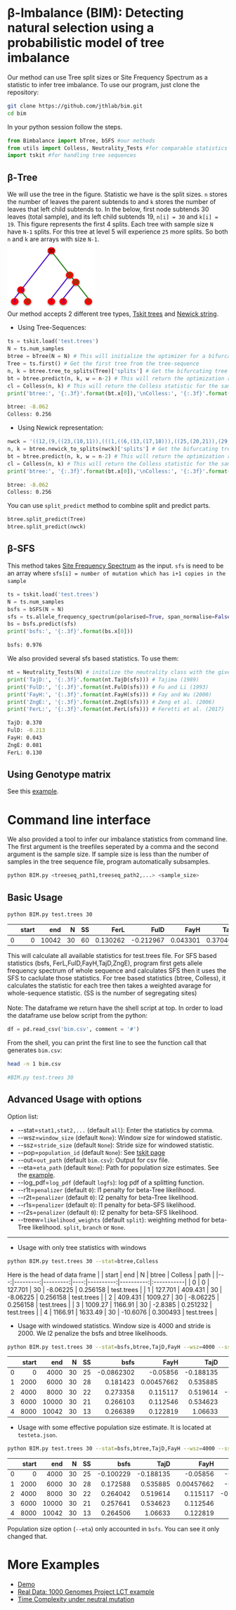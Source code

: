 &beta;-Imbalance (BIM): Detecting natural selection using a probabilistic model of tree imbalance
====================================================
Our method can use Tree split sizes or Site Frequency Spectrum as a statistic to infer tree imbalance. To use our program, just clone the repository:
```bash
git clone https://github.com/jthlab/bim.git
cd bim
```
In your python session follow the steps.
```python
from Bimbalance import bTree, bSFS #our methods
from utils import Colless, Neutrality_Tests #for comparable statistics
import tskit #for handling tree sequences
```

&beta;-Tree
-----------
We will use the tree in the figure. Statistic we have is the split sizes. `n` stores the number of leaves the parent subtends to and `k` stores the number of leaves that left child subtends to. 
In the below, first node subtends 30 leaves (total sample), and its left child subtends 19, `n[i] = 30` and `k[i] = 19`. This figure represents the first
4 splits. Each tree with sample size `N` have `N-1` splits. For this tree at level 5 will experience `25` more splits. So both `n` and `k` are arrays with
size `N-1`.<br>
<img src="test.png" width="200"><br>
Our method accepts 2 different tree types, [Tskit trees](https://tskit.dev/tskit/docs/stable/python-api.html#the-tree-class) and 
[Newick string](https://en.wikipedia.org/wiki/Newick_format).<br>
* Using Tree-Sequences:
```python
ts = tskit.load('test.trees')
N = ts.num_samples
btree = bTree(N = N) # This will initialize the optimizer for a bifurcating tree with 30 nodes
Tree = ts.first() # Get the first tree from the tree-sequence
n, k = btree.tree_to_splits(Tree)['splits'] # Get the bifurcating tree split sizes from tskit.Tree (see the figure)
bt = btree.predict(n, k, w = n-2) # This will return the optimization result
cl = Colless(n, k) # This will return the Colless statistic for the same tree
print('btree:', '{:.3f}'.format(bt.x[0]),'\nColless:', '{:.3f}'.format(cl))
```
```bash
btree: -8.062
Colless: 0.256
```

* Using Newick representation:
```python
nwck = '((12,(9,((23,(10,11)),(((1,((6,(13,(17,18))),((25,(20,21)),(29,30)))),(16,26)),(15,19))))),(5,((24,(3,22)),((14,28),((2,4),(27,(7,8)))))));'
n, k = btree.newick_to_splits(nwck)['splits'] # Get the bifurcating tree split sizes from nwck representation
bt = btree.predict(n, k, w = n-2) # This will return the optimization result
cl = Colless(n, k) # This will return the Colless statistic for the same tree
print('btree:', '{:.3f}'.format(bt.x[0]),'\nColless:', '{:.3f}'.format(cl))
```
```bash
btree: -8.062
Colless: 0.256
```

You can use `split_predict` method to combine split and predict parts. 
```python
btree.split_predict(Tree)
btree.split_predict(nwck)
```

&beta;-SFS
-----------
This method takes [Site Frequency Spectrum](https://en.wikipedia.org/wiki/Allele_frequency_spectrum) as the input. `sfs` is need to be an array 
where `sfs[i] = number of mutation which has i+1 copies in the sample`
```python
ts = tskit.load('test.trees')
N = ts.num_samples
bsfs = bSFS(N = N)
sfs = ts.allele_frequency_spectrum(polarised=True, span_normalise=False)[1:-1] # Calculate SFS
bs = bsfs.predict(sfs)
print('bsfs:', '{:.3f}'.format(bs.x[0]))
```
```bash
bsfs: 0.976
```
We also provided several sfs based statistics. To use them:
```python
nt = Neutrality_Tests(N) # initalize the neutrality class with the given sample size. 
print('TajD:', '{:.3f}'.format(nt.TajD(sfs))) # Tajima (1989)
print('FulD:', '{:.3f}'.format(nt.FulD(sfs))) # Fu and Li (1993)
print('FayH:', '{:.3f}'.format(nt.FayH(sfs))) # Fay and Wu (2000)
print('ZngE:', '{:.3f}'.format(nt.ZngE(sfs))) # Zeng et al. (2006)
print('FerL:', '{:.3f}'.format(nt.FerL(sfs))) # Feretti et al. (2017)
```
```bash
TajD: 0.370
FulD: -0.213
FayH: 0.043
ZngE: 0.081
FerL: 0.130
```

Using Genotype matrix
---------------------
See this [example](https://github.com/jthlab/bim-paper/blob/main/Examples/Demo.ipynb).


Command line interface
======================
We also provided a tool to infer our imbalance statistics from command line. The first argument is the treefiles seperated by a comma and the second
argument is the sample size. If sample size is less than the number of samples in the tree sequence file, program automatically subsamples.

```bash
python BIM.py <treeseq_path1,treeseq_path2,...> <sample_size>
```
Basic Usage
------------
```bash
python BIM.py test.trees 30
```
|    |   start |   end |   N |   SS |     FerL |      FulD |     FayH |     TajD |      ZngE |     bsfs |   Colless |    btree | path       |
|---:|--------:|------:|----:|-----:|---------:|----------:|---------:|---------:|----------:|---------:|----------:|---------:|:-----------|
|  0 |       0 | 10042 |  30 |   60 | 0.130262 | -0.212967 | 0.043301 | 0.370402 | 0.0806426 | 0.976254 |  0.183981 | 0.274776 | test.trees |

This will calculate all available statistics for test.trees file. For SFS based statistics (bsfs, FerL,FulD,FayH,TajD,ZngE), program first gets allele frequency spectrum of whole sequence 
and calculates SFS then it uses the SFS to caclulate those statistics. For tree based statistics (btree, Colless), it calculates the statistic for each tree
then takes a weighted avarage for whole-sequence statistic. (SS is the number of segregating sites)<br><br>
Note: The dataframe we return have the shell script at top. In order to load the dataframe use below script from the python:
```python
df = pd.read_csv('bim.csv', comment = '#')
```
From the shell, you can print the first line to see the function call that generates `bim.csv`:
```bash
head -n 1 bim.csv
```
```bash
#BIM.py test.trees 30
```

Advanced Usage with options
--------------
Option list:
* --stat=`stat1,stat2,...` (default `all`): Enter the statistics by comma.
* --wsz=`window_size` (default `None`): Window size for windowed statistic.
* --ssz=`stride_size` (default `None`): Stride size for windowed statistic.
* --pop=`population_id` (default `None`): See [tskit page](https://tskit.dev/tskit/docs/stable/python-api.html#tskit.TreeSequence.population) 
* --out=`out_path` (default `bim.csv`): Output for csv file.
* --eta=`eta_path` (default `None`): Path for population size estimates. See the [example](https://github.com/jthlab/bim-paper/blob/main/1000GenomesProject/Population_Size_Estimates.ipynb).
* --log_pdf=`log_pdf` (default `logfs`): log pdf of a splitting function. 
* --r1t=`penalizer` (default `0`): l1 penalty for beta-Tree likelihood.
* --r2t=`penalizer` (default `0`): l2 penalty for beta-Tree likelihood.
* --r1s=`penalizer` (default `0`): l1 penalty for beta-SFS likelihood.
* --r2s=`penalizer` (default `0`): l2 penalty for beta-SFS likelihood.
* --treew=`likelihood_weights` (default `split`): weighting method for beta-Tree likelihood. `split`, `branch` or `None`.
------------
* Usage with only tree statistics with windows
```bash
python BIM.py test.trees 30 --stat=btree,Colless
```
Here is the head of data frame
|    |    start |      end |   N |     btree |   Colless | path       |
|---:|---------:|---------:|----:|----------:|----------:|:-----------|
|  0 |    0     |  127.701 |  30 |  -8.06225 |  0.256158 | test.trees |
|  1 |  127.701 |  409.431 |  30 |  -8.06225 |  0.256158 | test.trees |
|  2 |  409.431 | 1009.27  |  30 |  -8.06225 |  0.256158 | test.trees |
|  3 | 1009.27  | 1166.91  |  30 |  -2.8385  |  0.251232 | test.trees |
|  4 | 1166.91  | 1633.49  |  30 | -10.6076  |  0.300493 | test.trees |

* Usage with windowed statistics. Window size is 4000 and stride is 2000. We l2 penalize the bsfs and btree likelihoods.
```bash
python BIM.py test.trees 30 --stat=bsfs,btree,TajD,FayH --wsz=4000 --ssz=2000 --r2t=0.05 --r2s=0.1
```
|    |   start |   end |   N |   SS |       bsfs |        FayH |      TajD |      btree | path       |
|---:|--------:|------:|----:|-----:|-----------:|------------:|----------:|-----------:|:-----------|
|  0 |       0 |  4000 |  30 |   25 | -0.0862302 | -0.05856    | -0.188135 | -0.601038  | test.trees |
|  1 |    2000 |  6000 |  30 |   28 |  0.181423  |  0.00457662 |  0.535885 | -0.154576  | test.trees |
|  2 |    4000 |  8000 |  30 |   22 |  0.273358  |  0.115117   |  0.519614 | -0.0365731 | test.trees |
|  3 |    6000 | 10000 |  30 |   21 |  0.266103  |  0.112546   |  0.534623 |  0.56814   | test.trees |
|  4 |    8000 | 10042 |  30 |   13 |  0.266389  |  0.122819   |  1.06633  |  1.1978    | test.trees |

* Usage with some effective population size estimate. It is located at `testeta.json`. 
```bash
python BIM.py test.trees 30 --stat=bsfs,btree,TajD,FayH --wsz=4000 --ssz=2000 --r2t=0.05 --r2s=0.1 --eta=testeta.json
```
|    |   start |   end |   N |   SS |      bsfs |      TajD |        FayH |      btree | path       |
|---:|--------:|------:|----:|-----:|----------:|----------:|------------:|-----------:|:-----------|
|  0 |       0 |  4000 |  30 |   25 | -0.100229 | -0.188135 | -0.05856    | -0.601038  | test.trees |
|  1 |    2000 |  6000 |  30 |   28 |  0.172588 |  0.535885 |  0.00457662 | -0.154576  | test.trees |
|  2 |    4000 |  8000 |  30 |   22 |  0.264042 |  0.519614 |  0.115117   | -0.0365731 | test.trees |
|  3 |    6000 | 10000 |  30 |   21 |  0.257641 |  0.534623 |  0.112546   |  0.56814   | test.trees |
|  4 |    8000 | 10042 |  30 |   13 |  0.264506 |  1.06633  |  0.122819   |  1.1978    | test.trees |

Population size option (`--eta`) only accounted in `bsfs`. You can see it only changed that.

More Examples
======================
* [Demo](https://github.com/jthlab/bim-paper/blob/main/Examples/Demo.ipynb) 
* [Real Data: 1000 Genomes Project LCT example](https://github.com/jthlab/bim-paper/blob/main/Examples/1000_genome_LCT_3pop_demo.ipynb) 
* [Time Complexity under neutral mutation](https://github.com/jthlab/bim-paper/blob/main/Examples/Time_complexity.ipynb)

